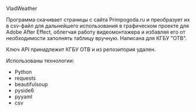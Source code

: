 VladWeather

Программа скачивает страницы с сайта Primpogoda.ru и преобразует их в csv-файл для дальнейшего использования в графическом проекте для Adobe After Effect, 
облегчая работу видеомонтажера и избавляя его от необходимости заполнять таблицу вручную. Написана для КГБУ "ОТВ".

Ключ API принадлежит КГБУ ОТВ и из репозитория удален. 

Использованы технологии:
- Python
- requests
- beautifulsoup
- pyside6
- pyyaml
- csv
